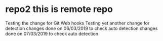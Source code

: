 # repo2 this is remote repo
Testing the change for Git Web hooks
Testing yet another change for detection
changes done on 06/03/2019 to check auto detection
changes done on 07/03/2019 to check auto detection
